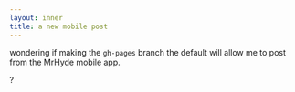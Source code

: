 ```yaml
---
layout: inner
title: a new mobile post
---
```

wondering if making the `gh-pages` branch the default will allow me to post from the MrHyde mobile app.

?